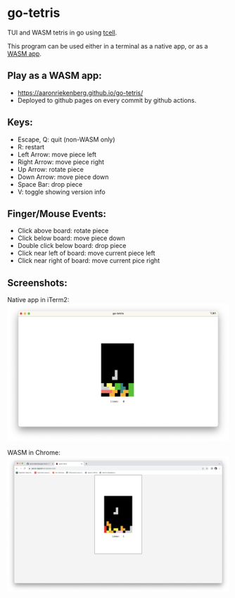 # go-tetris

TUI and WASM tetris in go using [tcell](https://github.com/gdamore/tcell).

This program can be used either in a terminal as a native app, or as a [WASM app](https://github.com/gdamore/tcell/blob/main/README-wasm.md).

## Play as a WASM app:

- https://aaronriekenberg.github.io/go-tetris/
- Deployed to github pages on every commit by github actions.

## Keys:

- Escape, Q: quit (non-WASM only)
- R: restart
- Left Arrow: move piece left
- Right Arrow: move piece right
- Up Arrow: rotate piece
- Down Arrow: move piece down
- Space Bar: drop piece
- V: toggle showing version info

## Finger/Mouse Events:

- Click above board: rotate piece
- Click below board: move piece down
- Double click below board: drop piece
- Click near left of board: move current piece left
- Click near right of board: move current pice right

## Screenshots:

Native app in iTerm2:
![go-tetris-native](go-tetris-native.png)

WASM in Chrome:
![go-tetris-wasm](go-tetris-wasm.png)
